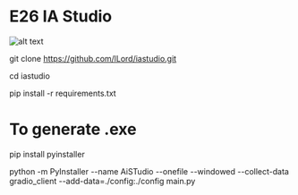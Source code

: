 # E26 IA Studio

![alt text]([http://url/to/img.png](https://i.imgur.com/QK4nurC.png))

git clone https://github.com/lLord/iastudio.git

cd iastudio

pip install -r requirements.txt


# To generate .exe

pip install pyinstaller

python -m PyInstaller --name AiSTudio --onefile --windowed --collect-data gradio_client --add-data=./config:./config main.py
